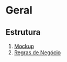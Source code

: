 # Geral

## Estrutura
1. [Mockup](mockup/principioativo.mockup.md)
2. [Regras de Negócio](regras%20de%20negócio/principioativo.bdd.md)